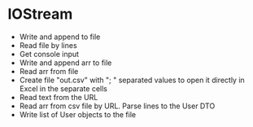 # IOStream
* Write and append to file
* Read file by lines
* Get console input
* Write and append arr to file
* Read arr from file
* Create file "out.csv" with "; " separated values to open it directly in Excel in the separate cells
* Read text from the URL
* Read arr from csv file by URL. Parse lines to the User DTO
* Write list of User objects to the file